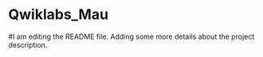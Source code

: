 # Qwiklabs_Mau
#I am editing the README file. Adding some more details about the project description.

